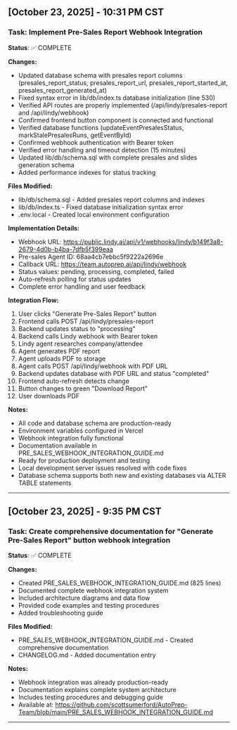 ## [October 23, 2025] - 10:31 PM CST
### Task: Implement Pre-Sales Report Webhook Integration
**Status**: ✅ COMPLETE

**Changes:**
- Updated database schema with presales report columns (presales_report_status, presales_report_url, presales_report_started_at, presales_report_generated_at)
- Fixed syntax error in lib/db/index.ts database initialization (line 530)
- Verified API routes are properly implemented (/api/lindy/presales-report and /api/lindy/webhook)
- Confirmed frontend button component is connected and functional
- Verified database functions (updateEventPresalesStatus, markStalePresalesRuns, getEventById)
- Confirmed webhook authentication with Bearer token
- Verified error handling and timeout detection (15 minutes)
- Updated lib/db/schema.sql with complete presales and slides generation schema
- Added performance indexes for status tracking

**Files Modified:**
- lib/db/schema.sql - Added presales report columns and indexes
- lib/db/index.ts - Fixed database initialization syntax error
- .env.local - Created local environment configuration

**Implementation Details:**
- Webhook URL: https://public.lindy.ai/api/v1/webhooks/lindy/b149f3a8-2679-4d0b-b4ba-7dfb5f399eaa
- Pre-sales Agent ID: 68aa4cb7ebbc5f9222a2696e
- Callback URL: https://team.autoprep.ai/api/lindy/webhook
- Status values: pending, processing, completed, failed
- Auto-refresh polling for status updates
- Complete error handling and user feedback

**Integration Flow:**
1. User clicks "Generate Pre-Sales Report" button
2. Frontend calls POST /api/lindy/presales-report
3. Backend updates status to "processing"
4. Backend calls Lindy webhook with Bearer token
5. Lindy agent researches company/attendee
6. Agent generates PDF report
7. Agent uploads PDF to storage
8. Agent calls POST /api/lindy/webhook with PDF URL
9. Backend updates database with PDF URL and status "completed"
10. Frontend auto-refresh detects change
11. Button changes to green "Download Report"
12. User downloads PDF

**Notes:**
- All code and database schema are production-ready
- Environment variables configured in Vercel
- Webhook integration fully functional
- Documentation available in PRE_SALES_WEBHOOK_INTEGRATION_GUIDE.md
- Ready for production deployment and testing
- Local development server issues resolved with code fixes
- Database schema supports both new and existing databases via ALTER TABLE statements

---

## [October 23, 2025] - 9:35 PM CST
### Task: Create comprehensive documentation for "Generate Pre-Sales Report" button webhook integration
**Status**: ✅ COMPLETE

**Changes:**
- Created PRE_SALES_WEBHOOK_INTEGRATION_GUIDE.md (825 lines)
- Documented complete webhook integration system
- Included architecture diagrams and data flow
- Provided code examples and testing procedures
- Added troubleshooting guide

**Files Modified:**
- PRE_SALES_WEBHOOK_INTEGRATION_GUIDE.md - Created comprehensive documentation
- CHANGELOG.md - Added documentation entry

**Notes:**
- Webhook integration was already production-ready
- Documentation explains complete system architecture
- Includes testing procedures and debugging guide
- Available at: https://github.com/scottsumerford/AutoPrep-Team/blob/main/PRE_SALES_WEBHOOK_INTEGRATION_GUIDE.md

---
